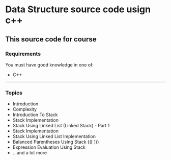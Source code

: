 # Data Structure source code usign c++

## This source code for course 


### Requirements
You must have good knowledge in one of:
- C++
---

### Topics
- Introduction
- Complexity
- Introduction To Stack
- Stack Implementation
- Stack Using Linked List (Linked Stack) - Part 1
- Stack Implementation
- Stack Using Linked List Implementation
- Balanced Parentheses Using Stack {([ ])}
- Expression Evaluation Using Stack
- ...and a lot more

